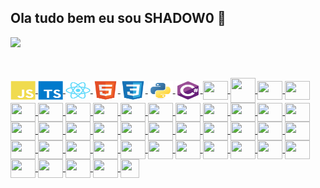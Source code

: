 ## Ola tudo bem eu sou SHADOW0 :ghost:
 <div>
  <a href="https://github.com/SHADOW0">
  <img height="180em" src="https://github-readme-stats.vercel.app/api?username=shadow0&show_icons=true&theme=dark&include_all_commits=true&count_private=true"/>

   ## 
 </div>
  
  <div style="display: inline_block"><br>
  <img align="center" alt="shadow0-Js" height="30" width="40" src="https://raw.githubusercontent.com/devicons/devicon/master/icons/javascript/javascript-plain.svg">
  <img align="center" alt="shadow0-Ts" height="30" width="40" src="https://raw.githubusercontent.com/devicons/devicon/master/icons/typescript/typescript-plain.svg">
  <img align="center" alt="shadow0-React" height="30" width="40" src="https://raw.githubusercontent.com/devicons/devicon/master/icons/react/react-original.svg">
  <img align="center" alt="shadow0-HTML" height="30" width="40" src="https://raw.githubusercontent.com/devicons/devicon/master/icons/html5/html5-original.svg">
  <img align="center" alt="shadow0-CSS" height="30" width="40" src="https://raw.githubusercontent.com/devicons/devicon/master/icons/css3/css3-original.svg">
  <img align="center" alt="shadow0-Python" height="30" width="40" src="https://raw.githubusercontent.com/devicons/devicon/master/icons/python/python-original.svg">
  <img align="center" alt="shadow0-Csharp" height="30" width="40" src="https://raw.githubusercontent.com/devicons/devicon/master/icons/csharp/csharp-original.svg">
  <img align="center" height="30" width="40" src=https://cdn.jsdelivr.net/gh/devicons/devicon/icons/aftereffects/aftereffects-original.svg>
  <img align="center" height="40" width="40" src=https://cdn.jsdelivr.net/gh/devicons/devicon/icons/amazonwebservices/amazonwebservices-original-wordmark.svg>
  <img align="center" height="30" width="40" src=https://cdn.jsdelivr.net/gh/devicons/devicon/icons/android/android-original.svg>
  <img align="center" height="30" width="40" src=https://cdn.jsdelivr.net/gh/devicons/devicon/icons/aarch64/aarch64-original.svg>
  <img align="center" height="30" width="40" src=https://cdn.jsdelivr.net/gh/devicons/devicon/icons/angularjs/angularjs-original.svg>
  <img align="center" height="30" width="40" src=https://cdn.jsdelivr.net/gh/devicons/devicon/icons/apache/apache-original-wordmark.svg>
  <img align="center" height="30" width="40" src=https://cdn.jsdelivr.net/gh/devicons/devicon/icons/appcelerator/appcelerator-original.svg>
  <img align="center" height="30" width="40" src=https://cdn.jsdelivr.net/gh/devicons/devicon/icons/apple/apple-original.svg>
  <img align="center" height="30" width="40" src=https://cdn.jsdelivr.net/gh/devicons/devicon/icons/arduino/arduino-original.svg>
  <img align="center" height="30" width="40" src=https://cdn.jsdelivr.net/gh/devicons/devicon/icons/appwrite/appwrite-original.svg>  
  <img align="center" height="30" width="40" src=https://cdn.jsdelivr.net/gh/devicons/devicon/icons/backbonejs/backbonejs-original.svg>
  <img align="center" height="30" width="40" src=https://cdn.jsdelivr.net/gh/devicons/devicon/icons/bash/bash-original.svg>
  <img align="center" height="30" width="40" src=https://cdn.jsdelivr.net/gh/devicons/devicon/icons/behance/behance-original.svg>
  <img align="center" height="30" width="40" src=https://cdn.jsdelivr.net/gh/devicons/devicon/icons/bitbucket/bitbucket-original.svg>
  <img align="center" height="30" width="40" src=https://cdn.jsdelivr.net/gh/devicons/devicon/icons/bootstrap/bootstrap-plain.svg>
  <img align="center" height="30" width="40" src=https://cdn.jsdelivr.net/gh/devicons/devicon/icons/bulma/bulma-plain.svg>
  <img align="center" height="30" width="40" src=https://cdn.jsdelivr.net/gh/devicons/devicon/icons/bower/bower-original.svg>
  <img align="center" height="30" width="40" src=https://cdn.jsdelivr.net/gh/devicons/devicon/icons/c/c-original.svg>
  <img align="center" height="30" width="40" src=https://cdn.jsdelivr.net/gh/devicons/devicon/icons/cakephp/cakephp-original.svg>
  <img align="center" height="30" width="40" src=https://cdn.jsdelivr.net/gh/devicons/devicon/icons/ceylon/ceylon-original.svg>
  <img align="center" height="30" width="40" src=https://cdn.jsdelivr.net/gh/devicons/devicon/icons/chrome/chrome-original.svg>
  <img align="center" height="30" width="40" src=https://cdn.jsdelivr.net/gh/devicons/devicon/icons/circleci/circleci-plain.svg>
  <img align="center" height="30" width="40" src=https://cdn.jsdelivr.net/gh/devicons/devicon/icons/clojure/clojure-original.svg>
  <img align="center" height="30" width="40" src=https://cdn.jsdelivr.net/gh/devicons/devicon/icons/clojurescript/clojurescript-original.svg>
  <img align="center" height="30" width="40" src=https://cdn.jsdelivr.net/gh/devicons/devicon/icons/codecov/codecov-plain.svg>
  <img align="center" height="30" width="40" src=https://cdn.jsdelivr.net/gh/devicons/devicon/icons/codeigniter/codeigniter-plain.svg>
  <img align="center" height="30" width="40" src=https://cdn.jsdelivr.net/gh/devicons/devicon/icons/codepen/codepen-plain.svg>
  <img align="center" height="30" width="40" src=https://cdn.jsdelivr.net/gh/devicons/devicon/icons/coffeescript/coffeescript-original.svg>
  <img align="center" height="30" width="40" src=https://cdn.jsdelivr.net/gh/devicons/devicon/icons/composer/composer-original.svg>
  <img align="center" height="30" width="40" src=https://cdn.jsdelivr.net/gh/devicons/devicon/icons/confluence/confluence-original.svg>
  <img align="center" height="30" width="40" src=https://cdn.jsdelivr.net/gh/devicons/devicon/icons/couchdb/couchdb-original.svg>
  <img align="center" height="30" width="40" src=https://cdn.jsdelivr.net/gh/devicons/devicon/icons/cplusplus/cplusplus-original.svg>
  <img align="center" height="30" width="40" src=https://cdn.jsdelivr.net/gh/devicons/devicon/icons/cucumber/cucumber-plain.svg>
  <img align="center" height="30" width="40" src=https://cdn.jsdelivr.net/gh/devicons/devicon/icons/crystal/crystal-original.svg>
  <img align="center" height="30" width="40" src=https://cdn.jsdelivr.net/gh/devicons/devicon/icons/d3js/d3js-original.svg>
  <img align="center" height="30" width="40" src=https://cdn.jsdelivr.net/gh/devicons/devicon/icons/dart/dart-original.svg>
  <img align="center" height="30" width="40" src=https://cdn.jsdelivr.net/gh/devicons/devicon/icons/debian/debian-original.svg>
  <img align="center" height="30" width="40" src=https://cdn.jsdelivr.net/gh/devicons/devicon/icons/devicon/devicon-original.svg>
  <img align="center" height="30" width="40" src=https://cdn.jsdelivr.net/gh/devicons/devicon/icons/django/django-original.svg>
  <img align="center" height="30" width="40" src=https://cdn.jsdelivr.net/gh/devicons/devicon/icons/linux/linux-original.svg>
  <img align="center" height="30" width="40" src=https://cdn.jsdelivr.net/gh/devicons/devicon/icons/java/java-original.svg>
  <img align="center" height="30" width="30" src=https://cdn.jsdelivr.net/gh/devicons/devicon/icons/javascript/javascript-original.svg>
  
    
 </svg>
    
</div>
  
  ##
